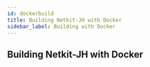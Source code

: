 ```yaml
---
id: dockerbuild
title: Building Netkit-JH with Docker
sidebar_label: Building with Docker
---
```


## Building Netkit-JH with Docker
